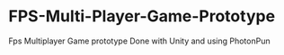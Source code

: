 # FPS-Multi-Player-Game-Prototype
Fps Multiplayer Game prototype Done with Unity and using PhotonPun
